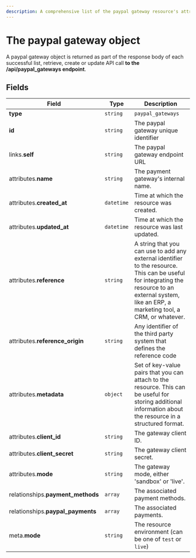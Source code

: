 ```yaml
---
description: A comprehensive list of the paypal gateway resource's attributes and relationships.
---
```


# The paypal gateway object

A paypal gateway object is returned as part of the response body of each successful list, retrieve, create or update API call <b>to the /api/paypal_gateways endpoint</b>.

## Fields

| Field          | Type     | Description                                  |
| -------------- | -------- | -------------------------------------------- |
| **type**       | `string` | `paypal_gateways`                        |
| **id**         | `string` | The paypal gateway unique identifier  |
| links.**self** | `string` | The paypal gateway endpoint URL       |
| attributes.**name** | `string` | The payment gateway's internal name. |
| attributes.**created_at** | `datetime` | Time at which the resource was created. |
| attributes.**updated_at** | `datetime` | Time at which the resource was last updated. |
| attributes.**reference** | `string` | A string that you can use to add any external identifier to the resource. This can be useful for integrating the resource to an external system, like an ERP, a marketing tool, a CRM, or whatever. |
| attributes.**reference_origin** | `string` | Any identifier of the third party system that defines the reference code |
| attributes.**metadata** | `object` | Set of key-value pairs that you can attach to the resource. This can be useful for storing additional information about the resource in a structured format. |
| attributes.**client_id** | `string` | The gateway client ID. |
| attributes.**client_secret** | `string` | The gateway client secret. |
| attributes.**mode** | `string` | The gateway mode, either 'sandbox' or 'live'. |
| relationships.**payment_methods** | `array` | The associated payment methods. |
| relationships.**paypal_payments** | `array` | The associated payments. |
| meta.**mode** | `string` | The resource environment \(can be one of `test` or `live`\) |

